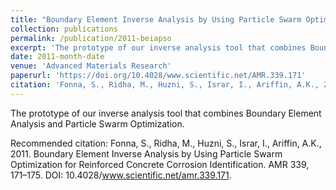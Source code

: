 ```yaml
---
title: "Boundary Element Inverse Analysis by Using Particle Swarm Optimization for Reinforced Concrete Corrosion Identification"
collection: publications
permalink: /publication/2011-beiapso
excerpt: 'The prototype of our inverse analysis tool that combines Boundary Element Analysis and Particle Swarm Optimization.'
date: 2011-month-date
venue: 'Advanced Materials Research'
paperurl: 'https://doi.org/10.4028/www.scientific.net/AMR.339.171'
citation: 'Fonna, S., Ridha, M., Huzni, S., Israr, I., Ariffin, A.K., 2011. Boundary Element Inverse Analysis by Using Particle Swarm Optimization for Reinforced Concrete Corrosion Identification. AMR 339, 171–175. DOI: 10.4028/www.scientific.net/amr.339.171.'
---
```

The prototype of our inverse analysis tool that combines Boundary Element Analysis and Particle Swarm Optimization.

<!-- [Download paper here]( ) -->

Recommended citation: Fonna, S., Ridha, M., Huzni, S., Israr, I., Ariffin, A.K., 2011. Boundary Element Inverse Analysis by Using Particle Swarm Optimization for Reinforced Concrete Corrosion Identification. AMR 339, 171–175. DOI: 10.4028/www.scientific.net/amr.339.171.
